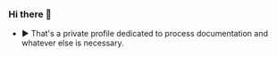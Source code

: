 ### Hi there 👋

- ▶ That's a private profile dedicated to process documentation and whatever else is necessary. 
